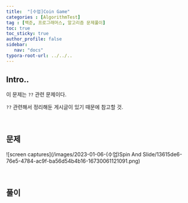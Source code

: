 ```yaml
---
title:  "[수업]Coin Game"
categories : [AlgorithmTest]
tag : [백준, 프로그래머스, 알고리즘 문제풀이]
toc: true
toc_sticky: true
author_profile: false
sidebar:
   nav: "docs"
typora-root-url: ../../..
---
```




## Intro..

이 문제는 `??` 관련 문제이다.

`??` 관련해서 정리해둔 게시글이 있기 때문에 참고할 것.

<br>

## 문제

![screen captures](/images/2023-01-06-(수업)Spin And Slide/13615de6-76e5-4784-ac9f-ba56d54b4b16-16730061121091.png)





<br>

## 풀이

